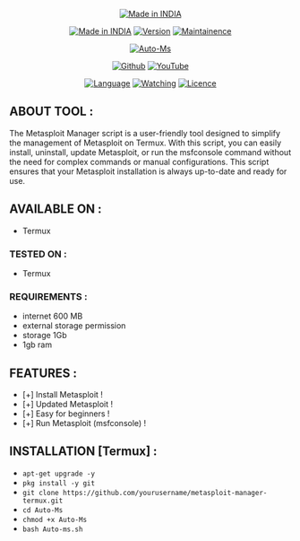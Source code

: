 <p align="center">
<a href="#"><img title="Made in INDIA" src="https://img.shields.io/badge/MADE%20IN-INDIA-SCRIPT?colorA=%23ff8100&colorB=%23017e40&colorC=%23ff0000&style=for-the-badge"></a>
</p>
<p align="center">
<a href="#"><img title="Made in INDIA" src="https://img.shields.io/badge/Tool-AutoMs-green.svg"></a>
<a href="#"><img title="Version" src="https://img.shields.io/badge/Version-1.1-green.svg?style=flat-square"></a>
<a href="#"><img title="Maintainence" src="https://img.shields.io/badge/Maintained%3F-yes-green.svg"></a>
</p>
<p align="center">
<a href="#"><img title="Auto-Ms" src="https://github.com/GEEKMACHIN3/Auto-Ms/assets/84702653/3f063f82-53cd-4463-8e92-e7468324c744"></a>
</p
</p>

</p>
<p align="center">
<a href="https://github.com/GEEKMACHIN3"><img title="Github" src="https://img.shields.io/badge/GEEK-MACHIN3-brightgreen?style=for-the-badge&logo=github"></a>
<a href="#"><img title="YouTube" src="https://img.shields.io/badge/GEEK-MACHINE-red?style=for-the-badge&logo=Youtube"></a>
</p>
<p align="center">
<a href="https://github.com/GEEKMACHIN3"><img title="Language" src="https://img.shields.io/badge/Made%20with-Bash-1f425f.svg?v=103"></a>
<a href="https://github.com/GEEKMACHIN3"><img title="Watching" src="https://img.shields.io/github/watchers/GEEKMACHIN3/Auto-Ms?label=Watchers&color=blue&style=flat-square"></a>
<a href="https://github.com/GEEKMACHIN3"><img title="Licence" src="https://img.shields.io/badge/License-MIT-blue.svg"></a>
</p>

## ABOUT TOOL :

The Metasploit Manager script is a user-friendly tool designed to simplify the management of Metasploit on Termux. With this script, you can easily install, uninstall, update Metasploit, or run the msfconsole command without the need for complex commands or manual configurations. This script ensures that your Metasploit installation is always up-to-date and ready for use.

## AVAILABLE ON :

* Termux

### TESTED ON :

* Termux

### REQUIREMENTS :
* internet 600 MB
* external storage permission
* storage 1Gb
* 1gb ram

## FEATURES :
* [+] Install Metasploit !
* [+] Updated Metasploit !
* [+] Easy for beginners !
* [+] Run Metasploit (msfconsole) !

## INSTALLATION [Termux] :

* `apt-get upgrade -y`
* `pkg install -y git`
* `git clone https://github.com/yourusername/metasploit-manager-termux.git`
* `cd Auto-Ms`
* `chmod +x Auto-Ms`
* `bash Auto-ms.sh`
```
